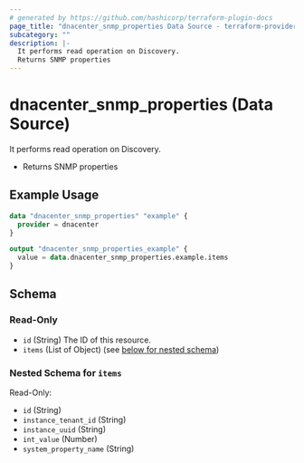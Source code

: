 ```yaml
---
# generated by https://github.com/hashicorp/terraform-plugin-docs
page_title: "dnacenter_snmp_properties Data Source - terraform-provider-dnacenter"
subcategory: ""
description: |-
  It performs read operation on Discovery.
  Returns SNMP properties
---
```


# dnacenter_snmp_properties (Data Source)

It performs read operation on Discovery.

- Returns SNMP properties

## Example Usage

```terraform
data "dnacenter_snmp_properties" "example" {
  provider = dnacenter
}

output "dnacenter_snmp_properties_example" {
  value = data.dnacenter_snmp_properties.example.items
}
```

<!-- schema generated by tfplugindocs -->
## Schema

### Read-Only

- `id` (String) The ID of this resource.
- `items` (List of Object) (see [below for nested schema](#nestedatt--items))

<a id="nestedatt--items"></a>
### Nested Schema for `items`

Read-Only:

- `id` (String)
- `instance_tenant_id` (String)
- `instance_uuid` (String)
- `int_value` (Number)
- `system_property_name` (String)


